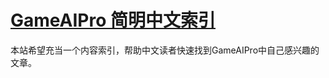 # [GameAIPro 简明中文索引](http://gameaipro.jsky.wiki/)

本站希望充当一个内容索引，帮助中文读者快速找到GameAIPro中自己感兴趣的文章。


<!-- 一些工具说明 -->
<!--  -->
<!-- 匹配人名正则表达式： ,(.*?\\) -->
<!-- <br> 表格内换行 -->
<!-- <br> ![](https://img.shields.io/badge/更适合-开发-blue.svg?style=flat) -->

